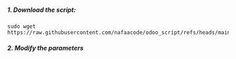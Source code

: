 
##### 1. Download the script:
```
sudo wget https://raw.githubusercontent.com/nafaacode/odoo_script/refs/heads/main/odoo_install_ubuntu.sh

```

##### 2. Modify the parameters
